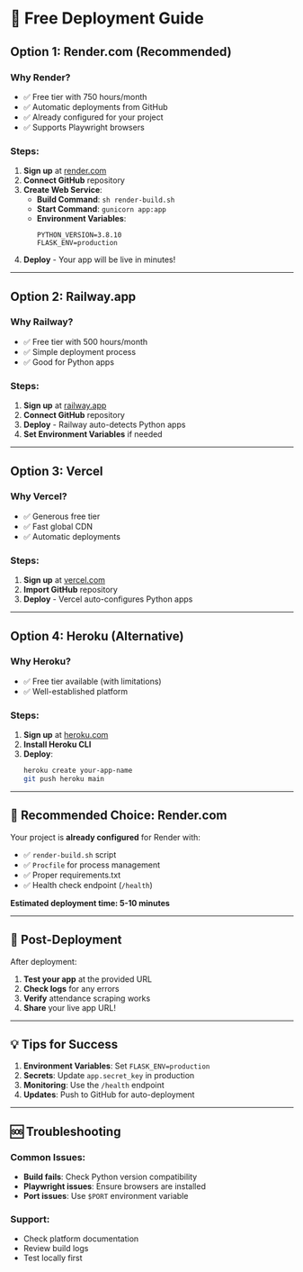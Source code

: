 # 🚀 Free Deployment Guide

## Option 1: Render.com (Recommended)

### Why Render?
- ✅ Free tier with 750 hours/month
- ✅ Automatic deployments from GitHub
- ✅ Already configured for your project
- ✅ Supports Playwright browsers

### Steps:
1. **Sign up** at [render.com](https://render.com)
2. **Connect GitHub** repository
3. **Create Web Service**:
   - **Build Command**: `sh render-build.sh`
   - **Start Command**: `gunicorn app:app`
   - **Environment Variables**:
     ```
     PYTHON_VERSION=3.8.10
     FLASK_ENV=production
     ```
4. **Deploy** - Your app will be live in minutes!

---

## Option 2: Railway.app

### Why Railway?
- ✅ Free tier with 500 hours/month
- ✅ Simple deployment process
- ✅ Good for Python apps

### Steps:
1. **Sign up** at [railway.app](https://railway.app)
2. **Connect GitHub** repository
3. **Deploy** - Railway auto-detects Python apps
4. **Set Environment Variables** if needed

---

## Option 3: Vercel

### Why Vercel?
- ✅ Generous free tier
- ✅ Fast global CDN
- ✅ Automatic deployments

### Steps:
1. **Sign up** at [vercel.com](https://vercel.com)
2. **Import GitHub** repository
3. **Deploy** - Vercel auto-configures Python apps

---

## Option 4: Heroku (Alternative)

### Why Heroku?
- ✅ Free tier available (with limitations)
- ✅ Well-established platform

### Steps:
1. **Sign up** at [heroku.com](https://heroku.com)
2. **Install Heroku CLI**
3. **Deploy**:
   ```bash
   heroku create your-app-name
   git push heroku main
   ```

---

## 🎯 **Recommended Choice: Render.com**

Your project is **already configured** for Render with:
- ✅ `render-build.sh` script
- ✅ `Procfile` for process management
- ✅ Proper requirements.txt
- ✅ Health check endpoint (`/health`)

**Estimated deployment time: 5-10 minutes**

---

## 🔧 **Post-Deployment**

After deployment:
1. **Test your app** at the provided URL
2. **Check logs** for any errors
3. **Verify** attendance scraping works
4. **Share** your live app URL!

---

## 💡 **Tips for Success**

1. **Environment Variables**: Set `FLASK_ENV=production`
2. **Secrets**: Update `app.secret_key` in production
3. **Monitoring**: Use the `/health` endpoint
4. **Updates**: Push to GitHub for auto-deployment

---

## 🆘 **Troubleshooting**

### Common Issues:
- **Build fails**: Check Python version compatibility
- **Playwright issues**: Ensure browsers are installed
- **Port issues**: Use `$PORT` environment variable

### Support:
- Check platform documentation
- Review build logs
- Test locally first 